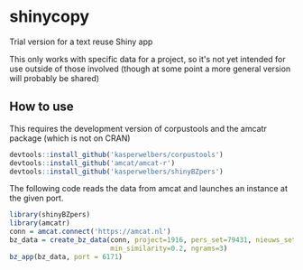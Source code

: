 
<!-- README.md is generated from README.Rmd. Please edit that file -->
shinycopy
=========

Trial version for a text reuse Shiny app

This only works with specific data for a project, so it's not yet intended for use outside of those involved (though at some point a more general version will probably be shared)

How to use
----------

This requires the development version of corpustools and the amcatr package (which is not on CRAN)

``` r
devtools::install_github('kasperwelbers/corpustools')
devtools::install_github('amcat/amcat-r')
devtools::install_github('kasperwelbers/shinyBZpers')
```

The following code reads the data from amcat and launches an instance at the given port.

``` r
library(shinyBZpers)
library(amcatr)
conn = amcat.connect('https://amcat.nl')
bz_data = create_bz_data(conn, project=1916, pers_set=79431, nieuws_set=79457, 
                         min_similarity=0.2, ngrams=3)
bz_app(bz_data, port = 6171)
```
